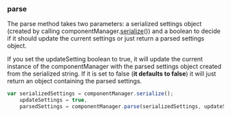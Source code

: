 ### <a name="parse"></a> parse

The parse method takes two parameters: a serialized settings object (created by calling componentManager.[serialize](#serialize)()) and a boolean to decide if it should update the current settings or just return a parsed settings object.

If you set the updateSetting boolean to true, it will update the current instance of the componentManager with the parsed settings object created from the serialized string. If it is set to false (**it defaults to false**) it will just return an object containing the parsed settings.

```javascript
var serializedSettings = componentManager.serialize();
    updateSettings = true,
    parsedSettings = componentManager.parse(serializedSettings, updateSettings);
```
